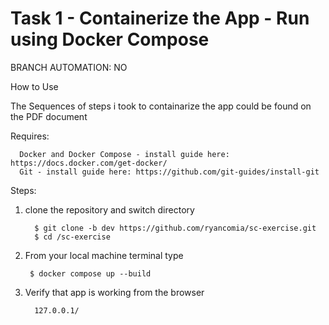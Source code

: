 # Task 1 - Containerize the App - Run using Docker Compose

BRANCH AUTOMATION: NO

How to Use

The Sequences of steps i took to containarize the app could be found on the PDF document

Requires:
      
      Docker and Docker Compose - install guide here: https://docs.docker.com/get-docker/
      Git - install guide here: https://github.com/git-guides/install-git

Steps:
1. clone the repository and switch directory
         
         $ git clone -b dev https://github.com/ryancomia/sc-exercise.git
         $ cd /sc-exercise

2. From your local machine terminal type

        $ docker compose up --build

3. Verify that app is working from the browser

         127.0.0.1/

